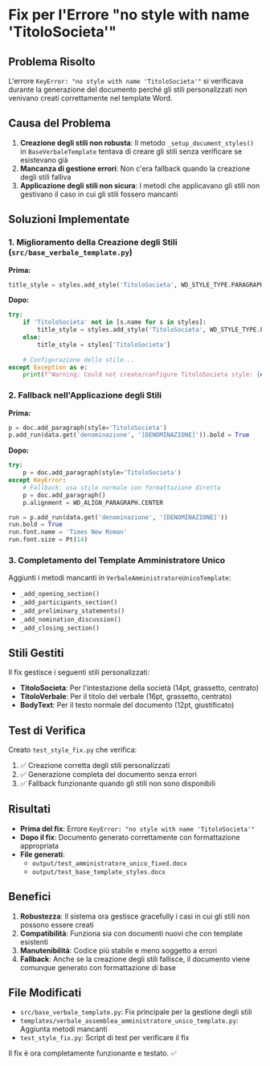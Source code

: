 # Fix per l'Errore "no style with name 'TitoloSocieta'"

## Problema Risolto

L'errore `KeyError: "no style with name 'TitoloSocieta'"` si verificava durante la generazione del documento perché gli stili personalizzati non venivano creati correttamente nel template Word.

## Causa del Problema

1. **Creazione degli stili non robusta**: Il metodo `_setup_document_styles()` in `BaseVerbaleTemplate` tentava di creare gli stili senza verificare se esistevano già
2. **Mancanza di gestione errori**: Non c'era fallback quando la creazione degli stili falliva
3. **Applicazione degli stili non sicura**: I metodi che applicavano gli stili non gestivano il caso in cui gli stili fossero mancanti

## Soluzioni Implementate

### 1. Miglioramento della Creazione degli Stili (`src/base_verbale_template.py`)

**Prima:**
```python
title_style = styles.add_style('TitoloSocieta', WD_STYLE_TYPE.PARAGRAPH)
```

**Dopo:**
```python
try:
    if 'TitoloSocieta' not in [s.name for s in styles]:
        title_style = styles.add_style('TitoloSocieta', WD_STYLE_TYPE.PARAGRAPH)
    else:
        title_style = styles['TitoloSocieta']
    
    # Configurazione dello stile...
except Exception as e:
    print(f"Warning: Could not create/configure TitoloSocieta style: {e}")
```

### 2. Fallback nell'Applicazione degli Stili

**Prima:**
```python
p = doc.add_paragraph(style='TitoloSocieta')
p.add_run(data.get('denominazione', '[DENOMINAZIONE]')).bold = True
```

**Dopo:**
```python
try:
    p = doc.add_paragraph(style='TitoloSocieta')
except KeyError:
    # Fallback: usa stile normale con formattazione diretta
    p = doc.add_paragraph()
    p.alignment = WD_ALIGN_PARAGRAPH.CENTER

run = p.add_run(data.get('denominazione', '[DENOMINAZIONE]'))
run.bold = True
run.font.name = 'Times New Roman'
run.font.size = Pt(14)
```

### 3. Completamento del Template Amministratore Unico

Aggiunti i metodi mancanti in `VerbaleAmministratoreUnicoTemplate`:
- `_add_opening_section()`
- `_add_participants_section()`
- `_add_preliminary_statements()`
- `_add_nomination_discussion()`
- `_add_closing_section()`

## Stili Gestiti

Il fix gestisce i seguenti stili personalizzati:
- **TitoloSocieta**: Per l'intestazione della società (14pt, grassetto, centrato)
- **TitoloVerbale**: Per il titolo del verbale (16pt, grassetto, centrato)
- **BodyText**: Per il testo normale del documento (12pt, giustificato)

## Test di Verifica

Creato `test_style_fix.py` che verifica:
1. ✅ Creazione corretta degli stili personalizzati
2. ✅ Generazione completa del documento senza errori
3. ✅ Fallback funzionante quando gli stili non sono disponibili

## Risultati

- **Prima del fix**: Errore `KeyError: "no style with name 'TitoloSocieta'"`
- **Dopo il fix**: Documento generato correttamente con formattazione appropriata
- **File generati**: 
  - `output/test_amministratore_unico_fixed.docx`
  - `output/test_base_template_styles.docx`

## Benefici

1. **Robustezza**: Il sistema ora gestisce gracefully i casi in cui gli stili non possono essere creati
2. **Compatibilità**: Funziona sia con documenti nuovi che con template esistenti
3. **Manutenibilità**: Codice più stabile e meno soggetto a errori
4. **Fallback**: Anche se la creazione degli stili fallisce, il documento viene comunque generato con formattazione di base

## File Modificati

- `src/base_verbale_template.py`: Fix principale per la gestione degli stili
- `templates/verbale_assemblea_amministratore_unico_template.py`: Aggiunta metodi mancanti
- `test_style_fix.py`: Script di test per verificare il fix

Il fix è ora completamente funzionante e testato. ✅
